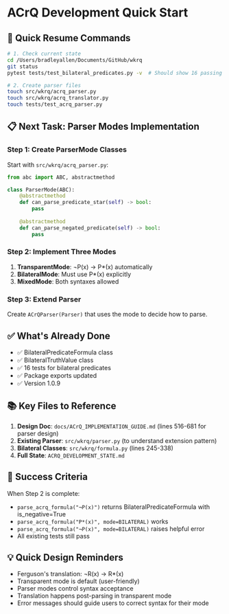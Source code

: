 # ACrQ Development Quick Start

## 🚀 Quick Resume Commands

```bash
# 1. Check current state
cd /Users/bradleyallen/Documents/GitHub/wkrq
git status
pytest tests/test_bilateral_predicates.py -v  # Should show 16 passing tests

# 2. Create parser files
touch src/wkrq/acrq_parser.py
touch src/wkrq/acrq_translator.py
touch tests/test_acrq_parser.py
```

## 📋 Next Task: Parser Modes Implementation

### Step 1: Create ParserMode Classes
Start with `src/wkrq/acrq_parser.py`:

```python
from abc import ABC, abstractmethod

class ParserMode(ABC):
    @abstractmethod
    def can_parse_predicate_star(self) -> bool:
        pass
    
    @abstractmethod
    def can_parse_negated_predicate(self) -> bool:
        pass
```

### Step 2: Implement Three Modes
1. **TransparentMode**: ¬P(x) → P*(x) automatically
2. **BilateralMode**: Must use P*(x) explicitly  
3. **MixedMode**: Both syntaxes allowed

### Step 3: Extend Parser
Create `ACrQParser(Parser)` that uses the mode to decide how to parse.

## ✅ What's Already Done

- ✅ BilateralPredicateFormula class
- ✅ BilateralTruthValue class  
- ✅ 16 tests for bilateral predicates
- ✅ Package exports updated
- ✅ Version 1.0.9

## 📚 Key Files to Reference

1. **Design Doc**: `docs/ACrQ_IMPLEMENTATION_GUIDE.md` (lines 516-681 for parser design)
2. **Existing Parser**: `src/wkrq/parser.py` (to understand extension pattern)
3. **Bilateral Classes**: `src/wkrq/formula.py` (lines 245-338)
4. **Full State**: `ACRQ_DEVELOPMENT_STATE.md`

## 🎯 Success Criteria

When Step 2 is complete:
- `parse_acrq_formula("¬P(x)")` returns BilateralPredicateFormula with is_negative=True
- `parse_acrq_formula("P*(x)", mode=BILATERAL)` works
- `parse_acrq_formula("¬P(x)", mode=BILATERAL)` raises helpful error
- All existing tests still pass

## 💡 Quick Design Reminders

- Ferguson's translation: ¬R(x) → R*(x)
- Transparent mode is default (user-friendly)
- Parser modes control syntax acceptance
- Translation happens post-parsing in transparent mode
- Error messages should guide users to correct syntax for their mode